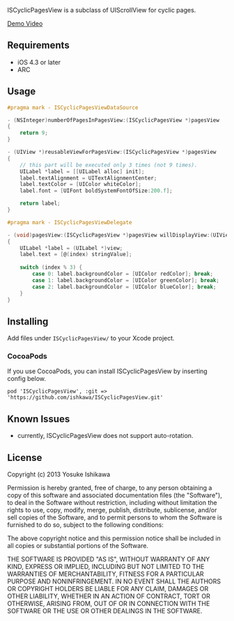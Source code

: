 ISCyclicPagesView is a subclass of UIScrollView for cyclic pages.

[Demo Video](https://vimeo.com/64948676)

## Requirements

- iOS 4.3 or later
- ARC

## Usage

```objectivec
#pragma mark - ISCyclicPagesViewDataSource

- (NSInteger)numberOfPagesInPagesView:(ISCyclicPagesView *)pagesView
{
    return 9;
}

- (UIView *)reusableViewForPagesView:(ISCyclicPagesView *)pagesView
{
    // this part will be executed only 3 times (not 9 times).
    UILabel *label = [[UILabel alloc] init];
    label.textAlignment = UITextAlignmentCenter;
    label.textColor = [UIColor whiteColor];
    label.font = [UIFont boldSystemFontOfSize:200.f];

    return label;
}

#pragma mark - ISCyclicPagesViewDelegate

- (void)pagesView:(ISCyclicPagesView *)pagesView willDisplayView:(UIView *)view forIndex:(NSInteger)index
{
    UILabel *label = (UILabel *)view;
    label.text = [@(index) stringValue];
    
    switch (index % 3) {
        case 0: label.backgroundColor = [UIColor redColor]; break;
        case 1: label.backgroundColor = [UIColor greenColor]; break;
        case 2: label.backgroundColor = [UIColor blueColor]; break;
    }
}
```

## Installing

Add files under `ISCyclicPagesView/` to your Xcode project.

### CocoaPods

If you use CocoaPods, you can install ISCyclicPagesView by inserting config below.
```
pod 'ISCyclicPagesView', :git => 'https://github.com/ishkawa/ISCyclicPagesView.git'
```

## Known Issues

- currently, ISCyclicPagesView does not support auto-rotation.

## License

Copyright (c) 2013 Yosuke Ishikawa

Permission is hereby granted, free of charge, to any person obtaining a copy of this software and associated documentation files (the "Software"), to deal in the Software without restriction, including without limitation the rights to use, copy, modify, merge, publish, distribute, sublicense, and/or sell copies of the Software, and to permit persons to whom the Software is furnished to do so, subject to the following conditions:

The above copyright notice and this permission notice shall be included in all copies or substantial portions of the Software.

THE SOFTWARE IS PROVIDED "AS IS", WITHOUT WARRANTY OF ANY KIND, EXPRESS OR IMPLIED, INCLUDING BUT NOT LIMITED TO THE WARRANTIES OF MERCHANTABILITY, FITNESS FOR A PARTICULAR PURPOSE AND NONINFRINGEMENT. IN NO EVENT SHALL THE AUTHORS OR COPYRIGHT HOLDERS BE LIABLE FOR ANY CLAIM, DAMAGES OR OTHER LIABILITY, WHETHER IN AN ACTION OF CONTRACT, TORT OR OTHERWISE, ARISING FROM, OUT OF OR IN CONNECTION WITH THE SOFTWARE OR THE USE OR OTHER DEALINGS IN THE SOFTWARE.
